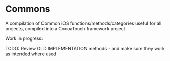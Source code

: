 # Commons
A compilation of Common iOS functions/methods/categories useful for all projects, compiled into a CocoaTouch framework project

Work in progress:


TODO:
Review OLD IMPLEMENTATION methods - and make sure they work as intended where used